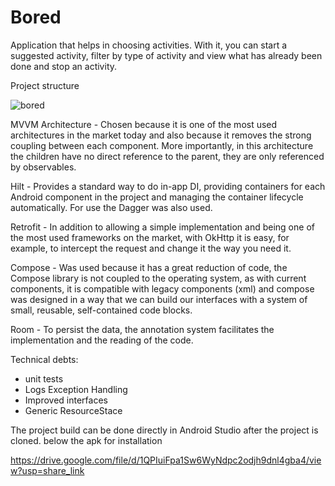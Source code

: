 # Bored

Application that helps in choosing activities.
With it, you can start a suggested activity, filter by type of activity and view what has already been done and stop an activity.

Project structure

![bored](https://user-images.githubusercontent.com/2738131/209447608-e1814eee-48cd-470e-b9ec-b44ec92b8453.png)

MVVM Architecture - Chosen because it is one of the most used architectures in the market today and also because it removes the strong coupling between each component. More importantly, in this architecture the children have no direct reference to the parent, they are only referenced by observables.

Hilt - Provides a standard way to do in-app DI, providing containers for each Android component in the project and managing the container lifecycle automatically. For use the Dagger was also used.


Retrofit - In addition to allowing a simple implementation and being one of the most used frameworks on the market, with OkHttp it is easy, for example, to intercept the request and change it the way you need it.

Compose - Was used because it has a great reduction of code, the Compose library is not coupled to the operating system, as with current components, it is compatible with legacy components (xml) and compose was designed in a way that we can build our interfaces with a system of small, reusable, self-contained code blocks.

Room - To persist the data, the annotation system facilitates the implementation and the reading of the code.


Technical debts:
- unit tests
- Logs Exception Handling
- Improved interfaces
- Generic ResourceStace

The project build can be done directly in Android Studio after the project is cloned.
below the apk for installation

https://drive.google.com/file/d/1QPIuiFpa1Sw6WyNdpc2odjh9dnl4gba4/view?usp=share_link
